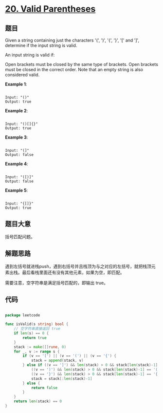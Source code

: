 # [20. Valid Parentheses](https://leetcode.com/problems/valid-parentheses/description/)

## 题目

Given a string containing just the characters '(', ')', '{', '}', '[' and ']', determine if the input string is valid.

An input string is valid if:

Open brackets must be closed by the same type of brackets.
Open brackets must be closed in the correct order.
Note that an empty string is also considered valid.

**Example 1**:

```

Input: "()"
Output: true

```


**Example 2**:

```

Input: "()[]{}"
Output: true

```

**Example 3**:

```

Input: "(]"
Output: false

```

**Example 4**:

```

Input: "([)]"
Output: false

```

**Example 5**:

```

Input: "{[]}"
Output: true

```

## 题目大意

括号匹配问题。

## 解题思路

遇到左括号就进栈push，遇到右括号并且栈顶为与之对应的左括号，就把栈顶元素出栈。最后看栈里面还有没有其他元素，如果为空，即匹配。

需要注意，空字符串是满足括号匹配的，即输出 true。

## 代码

```go

package leetcode

func isValid(s string) bool {
	// 空字符串直接返回 true
	if len(s) == 0 {
		return true
	}
	stack := make([]rune, 0)
	for _, v := range s {
		if (v == '[') || (v == '(') || (v == '{') {
			stack = append(stack, v)
		} else if ((v == ']') && len(stack) > 0 && stack[len(stack)-1] == '[') ||
			((v == ')') && len(stack) > 0 && stack[len(stack)-1] == '(') ||
			((v == '}') && len(stack) > 0 && stack[len(stack)-1] == '{') {
			stack = stack[:len(stack)-1]
		} else {
			return false
		}
	}
	return len(stack) == 0
}


```

